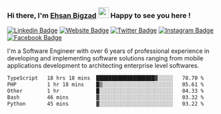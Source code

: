 ### Hi there, I'm <a href="https://ehsanbigzad.com" target="_blank">Ehsan Bigzad</a> <img src="https://media.giphy.com/media/hvRJCLFzcasrR4ia7z/giphy.gif" width="25px" height="25px"> Happy to see you here !

[![Linkedin Badge](https://img.shields.io/badge/-LinkedIn-0e76a8?style=flat-square&logo=Linkedin&logoColor=white)](https://linkedin.com/in/EhsanBigzad)
[![Website Badge](https://img.shields.io/badge/Website-3b5998?style=flat-square&logo=google-chrome&logoColor=white)](https://ehsanbigzad.com)
[![Twitter Badge](https://img.shields.io/badge/-Twitter-00acee?style=flat-square&logo=Twitter&logoColor=white)](https://twitter.com/EhsanBigzad)
[![Instagram Badge](https://img.shields.io/badge/-Instagram-e4405f?style=flat-square&logo=Instagram&logoColor=white)](https://instagram.com/ehsanbigzad/)
[![Facebook Badge](https://img.shields.io/badge/-Facebook-0088cc?style=flat-square&logo=Facebook&logoColor=white)](https://facebook.com/EhsanBigzad7)

I'm a Software Engineer with over 6 years of professional experience
in developing and implementing software solutions ranging from mobile applications development to architecting enterprise level softwares.

<!--START_SECTION:waka-->

```txt
TypeScript   18 hrs 18 mins  ███████████████████▓░░░░░   78.70 %
PHP          1 hr 18 mins    █▒░░░░░░░░░░░░░░░░░░░░░░░   05.61 %
Other        1 hr            █░░░░░░░░░░░░░░░░░░░░░░░░   04.33 %
Bash         46 mins         ▓░░░░░░░░░░░░░░░░░░░░░░░░   03.32 %
Python       45 mins         ▓░░░░░░░░░░░░░░░░░░░░░░░░   03.22 %
```

<!--END_SECTION:waka-->
